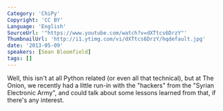 ```yaml
---
Category: 'ChiPy'
Copyright: 'CC BY'
Language: 'English'
SourceUrl: '"https://www.youtube.com/watch?v=dXTtcs6DrzY"'
ThumbnailUrl: 'http://i1.ytimg.com/vi/dXTtcs6DrzY/hqdefault.jpg'
date: '2013-05-09'
speakers: [Sean Bloomfield]
tags: []
---
```

Well, this isn't at all Python related (or even all that technical), but at The Onion, we recently had a little run-in with the "hackers" from the "Syrian Electronic Army", and could talk about some lessons learned from that, if there's any interest.

